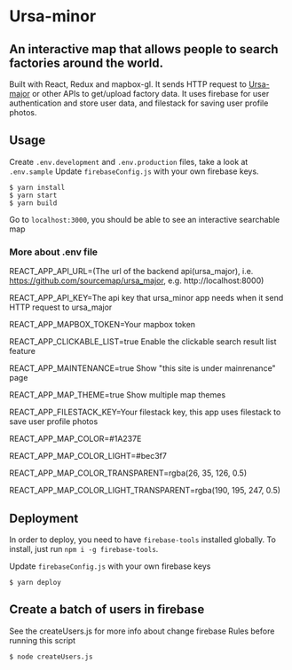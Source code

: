 # Ursa-minor

## An interactive map that allows people to search factories around the world.

Built with React, Redux and mapbox-gl. It sends HTTP request to [Ursa-major](https://github.com/sourcemap/ursa-major) or other APIs to get/upload factory data. It uses firebase for user authentication and store user data, and filestack for saving user profile photos.

## Usage

Create `.env.development` and `.env.production` files, take a look at `.env.sample`
Update `firebaseConfig.js` with your own firebase keys.

```
$ yarn install
$ yarn start
$ yarn build
```
Go to `localhost:3000`, you should be able to see an interactive searchable map

### More about .env file
REACT_APP_API_URL=(The url of the backend api(ursa_major), i.e. https://github.com/sourcemap/ursa_major, e.g. http://localhost:8000)

REACT_APP_API_KEY=The api key that ursa_minor app needs when it send HTTP request to ursa_major

REACT_APP_MAPBOX_TOKEN=Your mapbox token

REACT_APP_CLICKABLE_LIST=true Enable the clickable search result list feature

REACT_APP_MAINTENANCE=true Show "this site is under mainrenance" page

REACT_APP_MAP_THEME=true Show multiple map themes

REACT_APP_FILESTACK_KEY=Your filestack key, this app uses filestack to save user profile photos 

REACT_APP_MAP_COLOR=#1A237E

REACT_APP_MAP_COLOR_LIGHT=#bec3f7

REACT_APP_MAP_COLOR_TRANSPARENT=rgba(26, 35, 126, 0.5)

REACT_APP_MAP_COLOR_LIGHT_TRANSPARENT=rgba(190, 195, 247, 0.5)

## Deployment
In order to deploy, you need to have `firebase-tools` installed globally. To install,
just run `npm i -g firebase-tools`.

Update `firebaseConfig.js` with your own firebase keys

`$ yarn deploy`

## Create a batch of users in firebase
See the createUsers.js for more info about change firebase Rules before running this script

```
$ node createUsers.js
```
